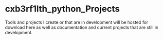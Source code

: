 # cxb3rf1lth_python_Projects
Tools and projects I create or that are in development will be hosted for download here as well as documentation and current projects that are still in development.
